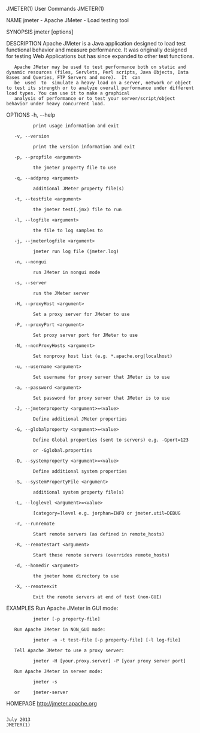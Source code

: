 JMETER(1)                                                                                User Commands                                                                                JMETER(1)

NAME
       jmeter - Apache JMeter - Load testing tool

SYNOPSIS
       jmeter [options]

DESCRIPTION
       Apache JMeter is a Java application designed to load test functional behavior and measure performance. It was originally designed for testing Web Applications but has since expanded to
       other test functions.

       Apache JMeter may be used to test performance both on static and dynamic resources (files, Servlets, Perl scripts, Java Objects, Data Bases and Queries, FTP Servers and more).  It  can
       be  used  to  simulate a heavy load on a server, network or object to test its strength or to analyze overall performance under different load types. You can use it to make a graphical
       analysis of performance or to test your server/script/object behavior under heavy concurrent load.

OPTIONS
       -h, --help

              print usage information and exit

       -v, --version

              print the version information and exit

       -p, --propfile <argument>

              the jmeter property file to use

       -q, --addprop <argument>

              additional JMeter property file(s)

       -t, --testfile <argument>

              the jmeter test(.jmx) file to run

       -l, --logfile <argument>

              the file to log samples to

       -j, --jmeterlogfile <argument>

              jmeter run log file (jmeter.log)

       -n, --nongui

              run JMeter in nongui mode

       -s, --server

              run the JMeter server

       -H, --proxyHost <argument>

              Set a proxy server for JMeter to use

       -P, --proxyPort <argument>

              Set proxy server port for JMeter to use

       -N, --nonProxyHosts <argument>

              Set nonproxy host list (e.g. *.apache.org|localhost)

       -u, --username <argument>

              Set username for proxy server that JMeter is to use

       -a, --password <argument>

              Set password for proxy server that JMeter is to use

       -J, --jmeterproperty <argument>=<value>

              Define additional JMeter properties

       -G, --globalproperty <argument>=<value>

              Define Global properties (sent to servers) e.g. -Gport=123

              or -Gglobal.properties

       -D, --systemproperty <argument>=<value>

              Define additional system properties

       -S, --systemPropertyFile <argument>

              additional system property file(s)

       -L, --loglevel <argument>=<value>

              [category=]level e.g. jorphan=INFO or jmeter.util=DEBUG

       -r, --runremote

              Start remote servers (as defined in remote_hosts)

       -R, --remotestart <argument>

              Start these remote servers (overrides remote_hosts)

       -d, --homedir <argument>

              the jmeter home directory to use

       -X, --remoteexit

              Exit the remote servers at end of test (non-GUI)

EXAMPLES
       Run Apache JMeter in GUI mode:

              jmeter [-p property-file]

       Run Apache JMeter in NON_GUI mode:

              jmeter -n -t test-file [-p property-file] [-l log-file]

       Tell Apache JMeter to use a proxy server:

              jmeter -H [your.proxy.server] -P [your proxy server port]

       Run Apache JMeter in server mode:

              jmeter -s

       or     jmeter-server

HOMEPAGE
       http://jmeter.apache.org

                                                                                           July 2013                                                                                  JMETER(1)
